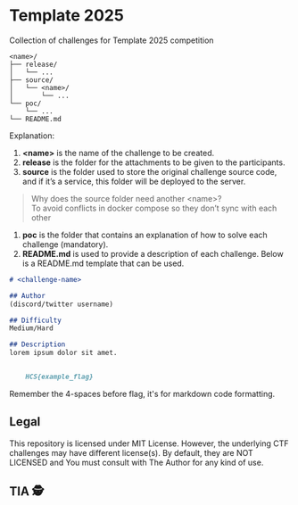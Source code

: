 # Template 2025

Collection of challenges for Template 2025 competition

```
<name>/
├── release/
│   └── ...
├── source/
│   └── <name>/
│       └── ...
└── poc/
    └── ...
└── README.md
```

Explanation:

1. **\<name>** is the name of the challenge to be created.  
2. **release** is the folder for the attachments to be given to the participants.  
3. **source** is the folder used to store the original challenge source code, and if it’s a service, this folder will be deployed to the server.

> Why does the source folder need another \<name>?  
> To avoid conflicts in docker compose so they don’t sync with each other

1. **poc** is the folder that contains an explanation of how to solve each challenge (mandatory).  
2. **README.md** is used to provide a description of each challenge. Below is a README.md template that can be used.

```md
# <challenge-name>

## Author
(discord/twitter username)

## Difficulty
Medium/Hard

## Description
lorem ipsum dolor sit amet.


    HCS{example_flag}

```

Remember the 4-spaces before flag, it's for markdown code formatting.

## Legal
This repository is licensed under MIT License. However, the underlying CTF challenges may have different license(s). By default, they are NOT LICENSED and You must consult with The Author for any kind of use.

## TIA 🕵️